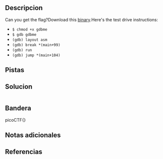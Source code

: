 ## Descripcion

Can you get the flag?Download this [binary](https://artifacts.picoctf.net/c/86/gdbme).Here's the test drive instructions:

-   `$ chmod +x gdbme`
-   `$ gdb gdbme`
-   `(gdb) layout asm`
-   `(gdb) break *(main+99)`
-   `(gdb) run`
-   `(gdb) jump *(main+104)`

## Pistas

## Solucion
``` bash 

```

## Bandera
picoCTF{}

## Notas adicionales


## Referencias
